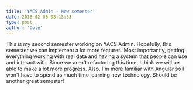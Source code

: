 ```yaml
---
title: 'YACS Admin - New semester'
date: 2018-02-05 05:13:33 
type: post
author: 'Cole'
---
```


This is my second semester working on YACS Admin. Hopefully, this semester we can implement a lot more features. 
Most importantly, getting everything working with real data and having a system that people can use and interact with. 
Since we aren't refactoring this time, I think we will be able to make a lot more progress. Also, I'm more familiar
with Angular so I won't have to spend as much time learning new technology. Should be another great semester!